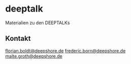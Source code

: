 # deeptalk

Materialien zu den DEEPTALKs

## Kontakt

florian.boldt@deepshore.de
frederic.born@deepshore.de
malte.groth@deepshore.de
